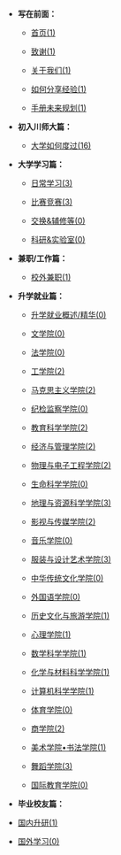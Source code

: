 - **写在前面：**

  - [首页(1)](README.md)

  - [致谢(1)](preface/Acknowledge.md)

  - [关于我们(1)](preface/about_us.md)

  - [如何分享经验(1)](preface/Sharing_experience.md)

  - [手册未来规划(1)](preface/Future_development.md)

- **初入川师大篇：**

  - [大学如何度过(16)](A初入川师大篇/README.md)

- **大学学习篇：**

  - [日常学习(3)](B大学学习篇/日常学习/README.md)

  - [比赛竞赛(3)](B大学学习篇/比赛竞赛/README.md)

  - [交换&辅修等(0)](B大学学习篇/其他/README.md)

  - [科研&实验室(0)](B大学学习篇/科研&实验等/README.md)

- **兼职/工作篇：**
	- [校外兼职(1)](C兼职工作篇/校外兼职/README.md)

- **升学就业篇：**

  - [升学就业概述/精华(0)](D升学就业篇/A升学就业精华/README.md)

  - [文学院(0)](D升学就业篇/文学院/README.md)
  
  - [法学院(0)](D升学就业篇/法学院/README.md)

  - [工学院(2)](D升学就业篇/工学院/README.md)
  
  - [马克思主义学院(2)](D升学就业篇/马克思主义学院/README.md)
  
  - [纪检监察学院(0)](D升学就业篇/纪检监察学院/README.md)
  
  - [教育科学学院(2)](D升学就业篇/教育科学学院/README.md)
  
  - [经济与管理学院(2)](D升学就业篇/经济与管理学院/README.md)
  
  - [物理与电子工程学院(2)](D升学就业篇/物理与电子工程学院/README.md)
  
  - [生命科学学院(0)](D升学就业篇/生命科学学院/README.md)
  
  - [地理与资源科学学院(3)](D升学就业篇/地理与资源科学学院/README.md)
  
  - [影视与传媒学院(2)](D升学就业篇/影视与传媒学院/README.md)

  - [音乐学院(0)](D升学就业篇/音乐学院/README.md)
  
  - [服装与设计艺术学院(3)](D升学就业篇/服装与设计艺术学院/README.md)
  
  - [中华传统文化学院(0)](D升学就业篇/中华传统文化学院/README.md)
  
  - [外国语学院(0)](D升学就业篇/外国语学院/README.md)
  
  - [历史文化与旅游学院(1)](D升学就业篇/历史文化与旅游学院/README.md)
  
  - [心理学院(1)](D升学就业篇/心理学院/README.md)
  
  - [数学科学学院(1)](D升学就业篇/数学科学学院/README.md)
  
  - [化学与材料科学学院(1)](D升学就业篇/化学与材料科学学院/README.md)
  
  - [计算机科学学院(1)](D升学就业篇/计算机科学学院/README.md)
  
  - [体育学院(0)](D升学就业篇/体育学院/README.md)
  
  - [商学院(2)](D升学就业篇/商学院/README.md)
  
  - [美术学院•书法学院(1)](D升学就业篇/美术学院_书法学院/README.md)
  
  - [舞蹈学院(3)](D升学就业篇/舞蹈学院/README.md)
  
  - [国际教育学院(0)](D升学就业篇/国际教育学院/README.md)


- **毕业校友篇：**

- [国内升研(1)](E毕业校友篇/国内升研/README.md)

- [国外学习(0)](E毕业校友篇/国外学习/README.md)